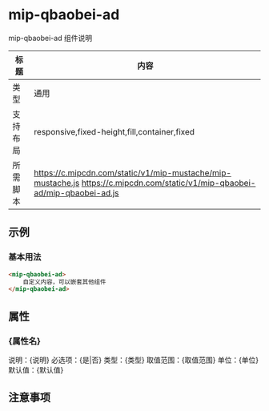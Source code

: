 # mip-qbaobei-ad

mip-qbaobei-ad 组件说明

标题|内容
----|----
类型|通用
支持布局|responsive,fixed-height,fill,container,fixed
所需脚本|https://c.mipcdn.com/static/v1/mip-mustache/mip-mustache.js  https://c.mipcdn.com/static/v1/mip-qbaobei-ad/mip-qbaobei-ad.js

## 示例

### 基本用法
```html
<mip-qbaobei-ad>
    自定义内容，可以嵌套其他组件
</mip-qbaobei-ad>
```

## 属性

### {属性名}

说明：{说明}
必选项：{是|否}
类型：{类型}
取值范围：{取值范围}
单位：{单位}
默认值：{默认值}

## 注意事项


